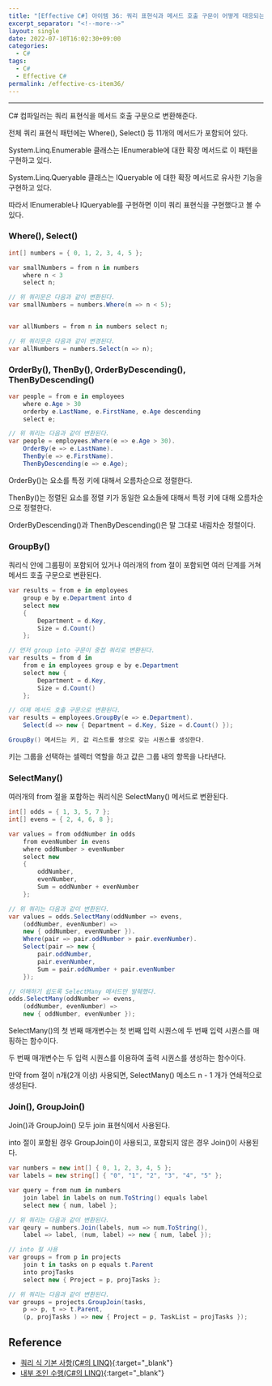 ```yaml
---
title: "[Effective C#] 아이템 36: 쿼리 표현식과 메서드 호출 구문이 어떻게 대응되는지 이해하라"
excerpt_separator: "<!--more-->"
layout: single
date: 2022-07-10T16:02:30+09:00
categories:
  - C#
tags:
  - C#
  - Effective C#
permalink: /effective-cs-item36/
---
```

---

C# 컴파일러는 쿼리 표현식을 메서드 호출 구문으로 변환해준다.

전체 쿼리 표현식 패턴에는 Where(), Select() 등 11개의 메서드가 포함되어 있다.

<!--more-->

System.Linq.Enumerable 클래스는 IEnumerable<T>에 대한 확장 메서드로 이 패턴을 구현하고 있다.

System.Linq.Queryable 클래스는 IQueryable<T> 에 대한 확장 메서드로 유사한 기능을 구현하고 있다.

따라서 IEnumerable<T>나 IQueryable<T>를 구현하면 이미 쿼리 표현식을 구현했다고 볼 수 있다.

### Where(), Select()
```cs
int[] numbers = { 0, 1, 2, 3, 4, 5 };

var smallNumbers = from n in numbers
    where n < 3
    select n;

// 위 쿼리문은 다음과 같이 변환된다.
var smallNumbers = numbers.Where(n => n < 5);


var allNumbers = from n in numbers select n;

// 위 쿼리문은 다음과 같이 변경된다.
var allNumbers = numbers.Select(n => n);
```

### OrderBy(), ThenBy(), OrderByDescending(), ThenByDescending()
```cs
var people = from e in employees
    where e.Age > 30
    orderby e.LastName, e.FirstName, e.Age descending
    select e;

// 위 쿼리는 다음과 같이 변환된다.
var people = employees.Where(e => e.Age > 30).
    OrderBy(e => e.LastName).
    ThenBy(e => e.FirstName).
    ThenByDescending(e => e.Age); 
```
OrderBy()는 요소를 특정 키에 대해서 오름차순으로 정렬한다.

ThenBy()는 정렬된 요소를 정렬 키가 동일한 요소들에 대해서 특정 키에 대해 오름차순으로 정렬한다.

OrderByDescending()과 ThenByDescending()은 말 그대로 내림차순 정렬이다.

### GroupBy()
쿼리식 안에 그룹핑이 포함되어 있거나 여러개의 from 절이 포함되면 여러 단계를 거쳐 메서드 호출 구문으로 변환된다.
```cs
var results = from e in employees
    group e by e.Department into d
    select new
    {
        Department = d.Key,
        Size = d.Count()
    };

// 먼저 group into 구문이 중첩 쿼리로 변환된다.
var results = from d in
    from e in employees group e by e.Department
    select new {
        Department = d.Key,
        Size = d.Count()
    };

// 이제 메서드 호출 구문으로 변환된다.
var results = employees.GroupBy(e => e.Department).
    Select(d => new { Department = d.Key, Size = d.Count() });

GroupBy() 메서드는 키, 값 리스트를 쌍으로 갖는 시퀀스를 생성한다.
```

키는 그룹을 선택하는 셀렉터 역할을 하고 값은 그룹 내의 항목을 나타낸다.

### SelectMany()
여러개의 from 절을 포함하는 쿼리식은 SelectMany() 메서드로 변환된다.
```cs
int[] odds = { 1, 3, 5, 7 };
int[] evens = { 2, 4, 6, 8 };

var values = from oddNumber in odds
    from evenNumber in evens
    where oddNumber > evenNumber
    select new
    {
        oddNumber,
        evenNumber,
        Sum = oddNumber + evenNumber
    };

// 위 쿼리는 다음과 같이 변환된다.
var values = odds.SelectMany(oddNumber => evens,
    (oddNumber, evenNumber) =>
    new { oddNumber, evenNumber }).
    Where(pair => pair.oddNumber > pair.evenNumber).
    Select(pair => new {
        pair.oddNumber,
        pair.evenNumber,
        Sum = pair.oddNumber + pair.evenNumber
    });

// 이해하기 쉽도록 SelectMany 메서드만 발췌했다.
odds.SelectMany(oddNumber => evens,
    (oddNumber, evenNumber) =>
    new { oddNumber, evenNumber });
```
SelectMany()의 첫 번째 매개변수는 첫 번째 입력 시퀀스에 두 번째 입력 시퀀스를 매핑하는 함수이다.

두 번째 매개변수는 두 입력 시퀀스를 이용하여 출력 시퀀스를 생성하는 함수이다.


만약 from 절이 n개(2개 이상) 사용되면, SelectMany() 메소드 n - 1 개가 연쇄적으로 생성된다.

### Join(), GroupJoin()
Join()과 GroupJoin() 모두 join 표현식에서 사용된다.

into 절이 포함된 경우 GroupJoin()이 사용되고, 포함되지 않은 경우 Join()이 사용된다.
```cs
var numbers = new int[] { 0, 1, 2, 3, 4, 5 };
var labels = new string[] { "0", "1", "2", "3", "4", "5" };

var query = from num in numbers
    join label in labels on num.ToString() equals label
    select new { num, label };

// 위 쿼리는 다음과 같이 변환된다.
var qeury = numbers.Join(labels, num => num.ToString(),
    label => label, (num, label) => new { num, label });

// into 절 사용
var groups = from p in projects
    join t in tasks on p equals t.Parent
    into projTasks
    select new { Project = p, projTasks };

// 위 쿼리는 다음과 같이 변환된다.
var groups = projects.GroupJoin(tasks,
    p => p, t => t.Parent,
    (p, projTasks ) => new { Project = p, TaskList = projTasks });
```

## Reference
* [쿼리 식 기본 사항(C#의 LINQ)](https://docs.microsoft.com/ko-kr/dotnet/csharp/linq/query-expression-basics){:target="_blank"}
* [내부 조인 수행(C#의 LINQ)](https://docs.microsoft.com/ko-kr/dotnet/csharp/linq/perform-inner-joins){:target="_blank"}
